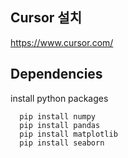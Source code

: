## Cursor 설치

https://www.cursor.com/

## Dependencies

install python packages

```
  pip install numpy
  pip install pandas
  pip install matplotlib
  pip install seaborn
```

